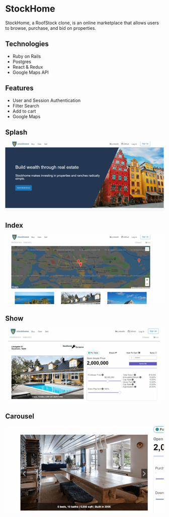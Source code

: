 # StockHome

StockHome, a RoofStock clone, is an online marketplace that allows users to browse, purchase, and bid on properties.

## Technologies

* Ruby on Rails
* Postgres
* React & Redux
* Google Maps API

## Features
* User and Session Authentication
* Filter Search
* Add to cart
* Google Maps

## Splash
 ![splash](/app/assets/images/splash.gif)


## Index
 ![index](/app/assets/images/index.gif)


## Show
 ![show](/app/assets/images/show.gif)

## Carousel
 ![carousel](/app/assets/images/carousel.gif)






